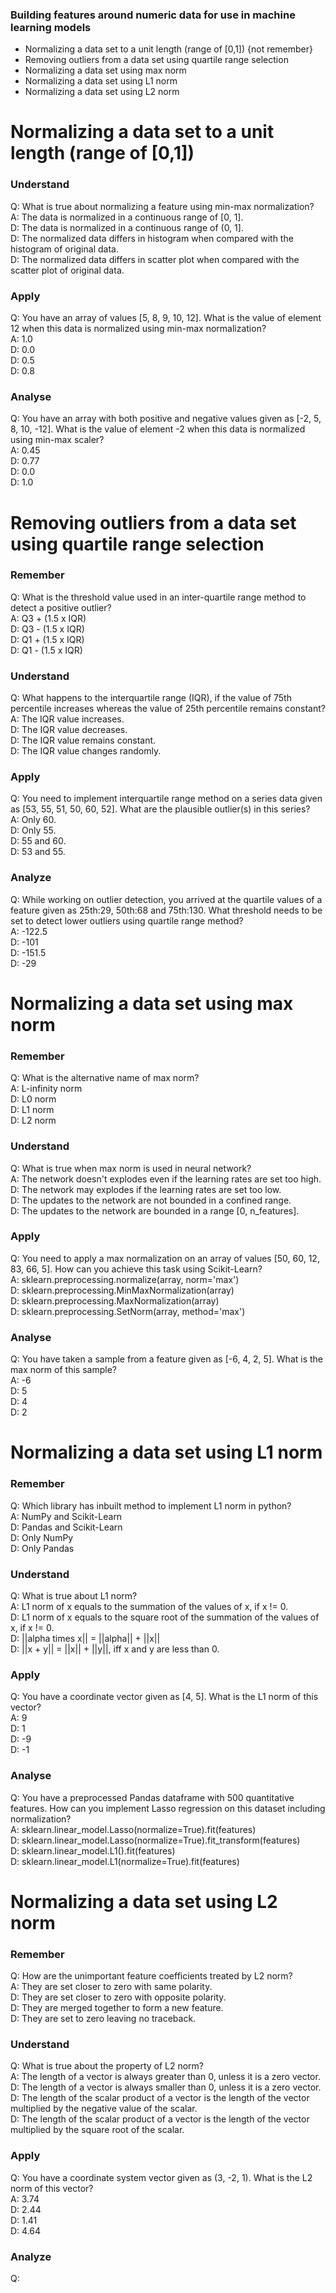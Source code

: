 ### Building features around numeric data for use in machine learning models
* Normalizing a data set to a unit length (range of [0,1]) {not remember}
* Removing outliers from a data set using quartile range selection
* Normalizing a data set using max norm
* Normalizing a data set using L1 norm
* Normalizing a data set using L2 norm

# Normalizing a data set to a unit length (range of [0,1])

### Understand
Q: What is true about normalizing a feature using min-max normalization?  
A: The data is normalized in a continuous range of [0, 1].  
D: The data is normalized in a continuous range of (0, 1].  
D: The normalized data differs in histogram when compared with the histogram of original data.  
D: The normalized data differs in scatter plot when compared with the scatter plot of original data.  

### Apply
Q: You have an array of values [5, 8, 9, 10, 12]. What is the value of element 12 when this data is normalized using min-max normalization?  
A: 1.0  
D: 0.0  
D: 0.5  
D: 0.8  

### Analyse
Q: You have an array with both positive and negative values given as [-2, 5, 8, 10, -12]. What is the value of element -2 when this data is normalized using min-max scaler?  
A: 0.45  
D: 0.77  
D: 0.0  
D: 1.0  

# Removing outliers from a data set using quartile range selection

### Remember
Q: What is the threshold value used in an inter-quartile range method to detect a positive outlier?  
A: Q3 + (1.5 x IQR)  
D: Q3 - (1.5 x IQR)  
D: Q1 + (1.5 x IQR)  
D: Q1 - (1.5 x IQR)  

### Understand
Q: What happens to the interquartile range (IQR), if the value of 75th percentile increases whereas the value of 25th percentile remains constant?  
A: The IQR value increases.  
D: The IQR value decreases.  
D: The IQR value remains constant.  
D: The IQR value changes randomly.  

### Apply
Q: You need to implement interquartile range method on a series data given as [53, 55, 51, 50, 60, 52]. What are the plausible outlier(s) in this series?  
A: Only 60.  
D: Only 55.  
D: 55 and 60.  
D: 53 and 55.

### Analyze
Q: While working on outlier detection, you arrived at the quartile values of a feature given as 25th:29, 50th:68 and 75th:130. What threshold needs to be set to detect lower outliers using quartile range method?  
A: -122.5  
D: -101  
D: -151.5  
D: -29  

# Normalizing a data set using max norm

### Remember
Q: What is the alternative name of max norm?  
A: L-infinity norm  
D: L0 norm  
D: L1 norm  
D: L2 norm  

### Understand
Q: What is true when max norm is used in neural network?  
A: The network doesn't explodes even if the learning rates are set too high.  
D: The network may explodes if the learning rates are set too low.  
D: The updates to the network are not bounded in a confined range.  
D: The updates to the network are bounded in a range [0, n_features].  

### Apply
Q: You need to apply a max normalization on an array of values [50, 60, 12, 83, 66, 5]. How can you achieve this task using Scikit-Learn?  
A: sklearn.preprocessing.normalize(array, norm='max')  
D: sklearn.preprocessing.MinMaxNormalization(array)  
D: sklearn.preprocessing.MaxNormalization(array)  
D: sklearn.preprocessing.SetNorm(array, method='max')  

### Analyse
Q: You have taken a sample from a feature given as [-6, 4, 2, 5]. What is the max norm of this sample?  
A: -6  
D: 5  
D: 4  
D: 2  

# Normalizing a data set using L1 norm

### Remember
Q: Which library has inbuilt method to implement L1 norm in python?  
A: NumPy and Scikit-Learn  
D: Pandas and Scikit-Learn  
D: Only NumPy  
D: Only Pandas  

### Understand
Q: What is true about L1 norm?  
A: L1 norm of x equals to the summation of the values of x, if x != 0.  
D: L1 norm of x equals to the square root of the summation of the values of x, if x != 0.  
D: ||alpha times x|| = ||alpha|| + ||x||  
D: ||x + y|| = ||x|| + ||y||, iff x and y are less than 0.    

### Apply
Q: You have a coordinate vector given as [4, 5]. What is the L1 norm of this vector?  
A: 9  
D: 1  
D: -9  
D: -1  

### Analyse
Q: You have a preprocessed Pandas dataframe with 500 quantitative features. How can you implement Lasso regression on this dataset including normalization?  
A: sklearn.linear_model.Lasso(normalize=True).fit(features)  
D: sklearn.linear_model.Lasso(normalize=True).fit_transform(features)  
D: sklearn.linear_model.L1().fit(features)  
D: sklearn.linear_model.L1(normalize=True).fit(features)  

# Normalizing a data set using L2 norm

### Remember
Q: How are the unimportant feature coefficients treated by L2 norm?   
A: They are set closer to zero with same polarity.  
D: They are set closer to zero with opposite polarity.  
D: They are merged together to form a new feature.  
D: They are set to zero leaving no traceback.  

### Understand
Q: What is true about the property of L2 norm?  
A: The length of a vector is always greater than 0, unless it is a zero vector.  
D: The length of a vector is always smaller than 0, unless it is a zero vector.  
D: The length of the scalar product of a vector is the length of the vector multiplied by the negative value of the scalar.  
D: The length of the scalar product of a vector is the length of the vector multiplied by the square root of the scalar.  

### Apply
Q: You have a coordinate system vector given as (3, -2, 1). What is the L2 norm of this vector?  
A: 3.74  
D: 2.44  
D: 1.41  
D: 4.64  

### Analyze
Q: 


